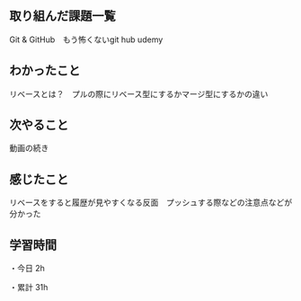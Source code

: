 ## 取り組んだ課題一覧

Git & GitHub　もう怖くないgit hub udemy

## わかったこと

リベースとは？　プルの際にリベース型にするかマージ型にするかの違い

## 次やること

動画の続き

## 感じたこと

リベースをすると履歴が見やすくなる反面　プッシュする際などの注意点などが分かった

## 学習時間

・今日 2h

・累計 31h